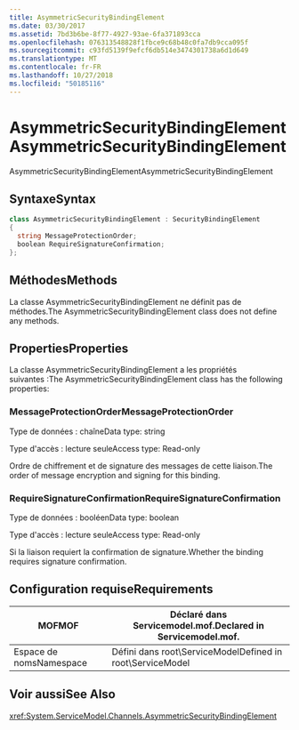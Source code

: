 ```yaml
---
title: AsymmetricSecurityBindingElement
ms.date: 03/30/2017
ms.assetid: 7bd3b6be-8f77-4927-93ae-6fa371893cca
ms.openlocfilehash: 076313548828f1fbce9c68b48c0fa7db9cca095f
ms.sourcegitcommit: c93fd5139f9efcf6db514e3474301738a6d1d649
ms.translationtype: MT
ms.contentlocale: fr-FR
ms.lasthandoff: 10/27/2018
ms.locfileid: "50185116"
---
```

# <a name="asymmetricsecuritybindingelement"></a><span data-ttu-id="aecca-102">AsymmetricSecurityBindingElement</span><span class="sxs-lookup"><span data-stu-id="aecca-102">AsymmetricSecurityBindingElement</span></span>
<span data-ttu-id="aecca-103">AsymmetricSecurityBindingElement</span><span class="sxs-lookup"><span data-stu-id="aecca-103">AsymmetricSecurityBindingElement</span></span>  
  
## <a name="syntax"></a><span data-ttu-id="aecca-104">Syntaxe</span><span class="sxs-lookup"><span data-stu-id="aecca-104">Syntax</span></span>  
  
```csharp
class AsymmetricSecurityBindingElement : SecurityBindingElement  
{  
  string MessageProtectionOrder;  
  boolean RequireSignatureConfirmation;  
};  
```  
  
## <a name="methods"></a><span data-ttu-id="aecca-105">Méthodes</span><span class="sxs-lookup"><span data-stu-id="aecca-105">Methods</span></span>  
 <span data-ttu-id="aecca-106">La classe AsymmetricSecurityBindingElement ne définit pas de méthodes.</span><span class="sxs-lookup"><span data-stu-id="aecca-106">The AsymmetricSecurityBindingElement class does not define any methods.</span></span>  
  
## <a name="properties"></a><span data-ttu-id="aecca-107">Properties</span><span class="sxs-lookup"><span data-stu-id="aecca-107">Properties</span></span>  
 <span data-ttu-id="aecca-108">La classe AsymmetricSecurityBindingElement a les propriétés suivantes :</span><span class="sxs-lookup"><span data-stu-id="aecca-108">The AsymmetricSecurityBindingElement class has the following properties:</span></span>  
  
### <a name="messageprotectionorder"></a><span data-ttu-id="aecca-109">MessageProtectionOrder</span><span class="sxs-lookup"><span data-stu-id="aecca-109">MessageProtectionOrder</span></span>  
 <span data-ttu-id="aecca-110">Type de données : chaîne</span><span class="sxs-lookup"><span data-stu-id="aecca-110">Data type: string</span></span>  
  
 <span data-ttu-id="aecca-111">Type d'accès : lecture seule</span><span class="sxs-lookup"><span data-stu-id="aecca-111">Access type: Read-only</span></span>  
  
 <span data-ttu-id="aecca-112">Ordre de chiffrement et de signature des messages de cette liaison.</span><span class="sxs-lookup"><span data-stu-id="aecca-112">The order of message encryption and signing for this binding.</span></span>  
  
### <a name="requiresignatureconfirmation"></a><span data-ttu-id="aecca-113">RequireSignatureConfirmation</span><span class="sxs-lookup"><span data-stu-id="aecca-113">RequireSignatureConfirmation</span></span>  
 <span data-ttu-id="aecca-114">Type de données : booléen</span><span class="sxs-lookup"><span data-stu-id="aecca-114">Data type: boolean</span></span>  
  
 <span data-ttu-id="aecca-115">Type d'accès : lecture seule</span><span class="sxs-lookup"><span data-stu-id="aecca-115">Access type: Read-only</span></span>  
  
 <span data-ttu-id="aecca-116">Si la liaison requiert la confirmation de signature.</span><span class="sxs-lookup"><span data-stu-id="aecca-116">Whether the binding requires signature confirmation.</span></span>  
  
## <a name="requirements"></a><span data-ttu-id="aecca-117">Configuration requise</span><span class="sxs-lookup"><span data-stu-id="aecca-117">Requirements</span></span>  
  
|<span data-ttu-id="aecca-118">MOF</span><span class="sxs-lookup"><span data-stu-id="aecca-118">MOF</span></span>|<span data-ttu-id="aecca-119">Déclaré dans Servicemodel.mof.</span><span class="sxs-lookup"><span data-stu-id="aecca-119">Declared in Servicemodel.mof.</span></span>|  
|---------|-----------------------------------|  
|<span data-ttu-id="aecca-120">Espace de noms</span><span class="sxs-lookup"><span data-stu-id="aecca-120">Namespace</span></span>|<span data-ttu-id="aecca-121">Défini dans root\ServiceModel</span><span class="sxs-lookup"><span data-stu-id="aecca-121">Defined in root\ServiceModel</span></span>|  
  
## <a name="see-also"></a><span data-ttu-id="aecca-122">Voir aussi</span><span class="sxs-lookup"><span data-stu-id="aecca-122">See Also</span></span>  
 <xref:System.ServiceModel.Channels.AsymmetricSecurityBindingElement>
